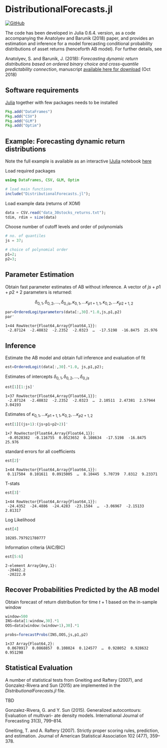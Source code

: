 
# DistributionalForecasts.jl

[![GitHub](http://pkg.julialang.org/badges/GitHub_0.6.svg)](http://pkg.julialang.org/detail/GitHub)

The code has been developed in Julia 0.6.4. version, as a code accompanying the Anatolyev and Barunik (2018) paper, and provides an estimation and inference for a model forecasting conditional probability distributions of asset returns (henceforth AB model). For further details, see

Anatolyev, S. and Barunik, J. (2018): *Forecasting dynamic return distributions based on ordered binary choice and  cross-quantile predictability connection*, manuscript [available here for download](https://ideas.repec.org/p/arx/papers/1711.05681.html) (Oct 2018)


## Software requirements

[Julia](http://julialang.org/) together with few packages needs to be installed

````julia
Pkg.add("DataFrames")
Pkg.add("CSV")
Pkg.add("GLM")
Pkg.add("Optim")
````

## Example: Forecasting dynamic return distributions

Note the full example is available as an interactive [IJulia](https://github.com/JuliaLang/IJulia.jl) notebook [here](https://github.com/barunik/DistributionalForecasts.jl/blob/master/Example.ipynb)


Load required packages


```julia
using DataFrames, CSV, GLM, Optim 

# load main functions
include("DistributionalForecasts.jl");
```

Load example data (returns of XOM)


```julia
data = CSV.read("data_30stocks_returns.txt");
tdim, rdim = size(data)
```

Choose number of cutoff levels and order of polynomials


```julia
# no. of quantiles
js = 37;

# choice of polynomial order
p1=2;
p2=3;
```

## Parameter Estimation

Obtain fast parameter estimates of AB without inference. A vector of $js+p1+p2+2$ parameters is returned:

$$\delta_{0,1},\delta_{0,2},...,\delta_{0,js},\kappa_{0,1},...\kappa_{p1+1,1},\kappa_{0,2},...\kappa_{p2+1,2}$$




```julia
par=OrderedLogitparameters(data[:,30].*1.0,js,p1,p2)
par'
```




    1×44 RowVector{Float64,Array{Float64,1}}:
     -2.87124  -2.48832  -2.2352  -2.0323  …  -17.5198  -16.8475  25.976



## Inference

Estimate the AB model and obtain full inference and evaluation of fit


```julia
est=OrderedLogit(data[:,30].*1.0, js,p1,p2);
```

Estimates of intercepts $\delta_{0,1},\delta_{0,2},...,\delta_{0,js}$


```julia
est[1][1:js]'
```




    1×37 RowVector{Float64,Array{Float64,1}}:
     -2.87124  -2.48832  -2.2352  -2.0323  …  2.10511  2.47381  2.57944  3.04193



Estimates of $\kappa_{0,1},...\kappa_{p1+1,1},\kappa_{0,2},...\kappa_{p2+1,2}$


```julia
est[1][(js+1):(js+p1+p2+2)]'
```




    1×7 RowVector{Float64,Array{Float64,1}}:
     -0.0528382  -0.116755  0.0523652  0.108634  -17.5198  -16.8475  25.976



standard errors for all coefficients


```julia
est[2]'
```




    1×44 RowVector{Float64,Array{Float64,1}}:
     0.117504  0.101611  0.0915005  …  8.10445  5.70739  7.8312  9.23371



T-stats


```julia
est[3]'
```




    1×44 RowVector{Float64,Array{Float64,1}}:
     -24.4352  -24.4886  -24.4283  -23.1584  …  -3.06967  -2.15133  2.81317



Log Likelihood


```julia
est[4]
```




    10285.797921780777



Information criteria (AIC/BIC)


```julia
est[5:6]
```




    2-element Array{Any,1}:
     -20482.2
     -20222.0



## Recover Probabilities Predicted by the AB model

Obtain forecast of return distribution for time $t+1$ based on the in-sample window


```julia
window=500
INS=data[1:window,30].*1
OOS=data[window:(window+1),30].*1

probs=forecastProbs(INS,OOS,js,p1,p2)
```




    1×37 Array{Float64,2}:
     0.0670917  0.0868857  0.108024  0.124577  …  0.928052  0.928632  0.951298



## Statistical Evaluation

A number of statistical tests from Gneiting and Raftery (2007), and Gonzalez-Rivera and Sun (2015) are implemented in the *DistributionalForecasts.jl* file. 

TBD

Gonzalez-Rivera, G. and Y. Sun (2015). Generalized autocontours: Evaluation of multivari- ate density models. International Journal of Forecasting 31(3), 799–814.

Gneiting, T. and A. Raftery (2007). Strictly proper scoring rules, prediction, and estimation. Journal of American Statistical Association 102 (477), 359–378.

